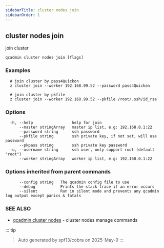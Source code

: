 ```yaml
---
sidebarTitle: cluster nodes join
sidebarOrder: 1
---
```


## cluster nodes join

join cluster

```
qcadmin cluster nodes join [flags]
```

### Examples

```
  # join cluster by pass4Quickon
  z cluster join --worker 192.168.99.52 --password pass4Quickon
  
  # join cluster by pkfile
  z cluster join --worker 192.168.99.52 --pkfile /root/.ssh/id_rsa
```

### Options

```
  -h, --help                 help for join
      --master stringArray   master ip list, e.g: 192.168.0.1:22
      --password string      ssh password
      --pkfile string        ssh private key, if not set, will use password
      --pkpass string        ssh private key password
  -u, --username string      ssh user, only support root (default "root")
      --worker stringArray   worker ip list, e.g: 192.168.0.1:22
```

### Options inherited from parent commands

```
      --config string   The qcadmin config file to use
      --debug           Prints the stack trace if an error occurs
      --silent          Run in silent mode and prevents any qcadmin log output except panics & fatals
```

### SEE ALSO

* [qcadmin cluster nodes](cluster_nodes.md)	 - cluster nodes manage commands

::: tip
>Auto generated by spf13/cobra on 2025-May-9
:::